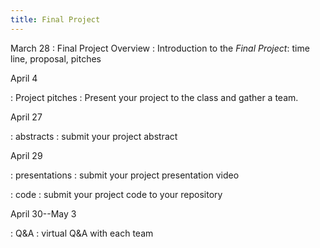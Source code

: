 ```yaml
---
title: Final Project
---
```


March 28
: Final Project Overview
  : Introduction to the *Final Project*: time line, proposal, pitches

April 4

: Project pitches
  : Present your project to the class and gather a team.
  
April 27

: abstracts
  : submit your project abstract
  
April 29

: presentations
  : submit your project presentation video

: code
  : submit your project code to your repository
  
April 30--May 3

: Q&A
  : virtual Q&A with each team
  
